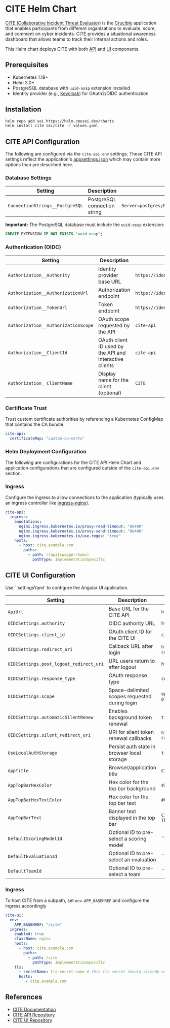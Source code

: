 # CITE Helm Chart

[CITE (Collaborative Incident Threat Evaluator)](https://cmu-sei.github.io/crucible/cite/) is the [Crucible](https://cmu-sei.github.io/crucible/) application that enables participants from different organizations to evaluate, score, and comment on cyber incidents. CITE provides a situational awareness dashboard that allows teams to track their internal actions and roles.

This Helm chart deploys CITE with both [API](https://github.com/cmu-sei/CITE.Api) and [UI](https://github.com/cmu-sei/CITE.Ui) components.

## Prerequisites

- Kubernetes 1.19+
- Helm 3.0+
- PostgreSQL database with `uuid-ossp` extension installed
- Identity provider (e.g., [Keycloak](https://www.keycloak.org/)) for OAuth2/OIDC authentication

## Installation

```bash
helm repo add sei https://helm.cmusei.dev/charts
helm install cite sei/cite -f values.yaml
```

## CITE API Configuration

The following are configured via the `cite-api.env` settings. These CITE API settings reflect the application's [appsettings.json](https://github.com/cmu-sei/CITE.Api/blob/development/Cite.Api/appsettings.json) which may contain more options than are described here.

### Database Settings

| Setting | Description | Example |
|---------|-------------|---------|
| `ConnectionStrings__PostgreSQL` | PostgreSQL connection string | `Server=postgres;Port=5432;Database=cite;Username=cite;Password=PASSWORD;` |

**Important:** The PostgreSQL database must include the `uuid-ossp` extension:

```sql
CREATE EXTENSION IF NOT EXISTS "uuid-ossp";
```

### Authentication (OIDC)

| Setting | Description | Example |
|---------|-------------|---------|
| `Authorization__Authority` | Identity provider base URL | `https://identity.example.com` |
| `Authorization__AuthorizationUrl` | Authorization endpoint | `https://identity.example.com/connect/authorize` |
| `Authorization__TokenUrl` | Token endpoint | `https://identity.example.com/connect/token` |
| `Authorization__AuthorizationScope` | OAuth scope requested by the API | `cite-api` |
| `Authorization__ClientId` | OAuth client ID used by the API and interactive clients | `cite-api` |
| `Authorization__ClientName` | Display name for the client (optional) | `CITE` |

### Certificate Trust

Trust custom certificate authorities by referencing a Kubernetes ConfigMap that contains the CA bundle.

```yaml
cite-api:
  certificateMap: "custom-ca-certs"
```

### Helm Deployment Configuration

The following are configurations for the CITE API Helm Chart and application configurations that are configured outside of the `cite-api.env` section.

### Ingress

Configure the ingress to allow connections to the application (typically uses an ingress controller like [ingress-nginx](https://github.com/kubernetes/ingress-nginx)).

```yaml
cite-api:
  ingress:
    annotations:
      nginx.ingress.kubernetes.io/proxy-read-timeout: "86400"
      nginx.ingress.kubernetes.io/proxy-send-timeout: "86400"
      nginx.ingress.kubernetes.io/use-regex: "true"
    hosts:
      - host: cite.example.com
        paths:
          - path: /(api|swagger/hubs)
            pathType: ImplementationSpecific
```

## CITE UI Configuration

Use ``settingsYaml` to configure the Angular UI application.

| Setting | Description | Example |
|---------|-------------|---------|
| `ApiUrl` | Base URL for the CITE API | `https://cite.example.com` |
| `OIDCSettings.authority` | OIDC authority URL | `https://identity.example.com/` |
| `OIDCSettings.client_id` | OAuth client ID for the CITE UI | `cite-ui` |
| `OIDCSettings.redirect_uri` | Callback URL after login | `https://cite.example.com/auth-callback` |
| `OIDCSettings.post_logout_redirect_uri` | URL users return to after logout | `https://cite.example.com` |
| `OIDCSettings.response_type` | OAuth response type | `code` |
| `OIDCSettings.scope` | Space-delimited scopes requested during login | `openid profile alloy-api player-api vm-api cite-api` |
| `OIDCSettings.automaticSilentRenew` | Enables background token renewal | `true` |
| `OIDCSettings.silent_redirect_uri` | URI for silent token renewal callbacks | `https://cite.example.com/auth-callback-silent` |
| `UseLocalAuthStorage` | Persist auth state in browser local storage | `true` |
| `AppTitle` | Browser/application title | `CITE` |
| `AppTopBarHexColor` | Hex color for the top bar background | `#2d69b4` |
| `AppTopBarHexTextColor` | Hex color for the top bar text | `#FFFFFF` |
| `AppTopBarText` | Banner text displayed in the top bar | `CITE - Collaborative Incident Threat Evaluator` |
| `DefaultScoringModelId` | Optional ID to pre-select a scoring model | `` |
| `DefaultEvaluationId` | Optional ID to pre-select an evaluation | `` |
| `DefaultTeamId` | Optional ID to pre-select a team | `` |

### Ingress

To host CITE from a subpath, set `env.APP_BASEHREF` and configure the ingress accordingly

```yaml
cite-ui:
  env:
    APP_BASEHREF: "/cite"
  ingress:
    enabled: true
    className: nginx
    hosts:
      - host: cite.example.com
        paths:
          - path: /cite
            pathType: ImplementationSpecific
    tls:
      - secretName: tls-secret-name # this tls secret should already exist
      hosts:
         - cite.example.com
```

## References

- [CITE Documentation](https://cmu-sei.github.io/crucible/cite/)
- [CITE API Repository](https://github.com/cmu-sei/CITE.Api)
- [CITE UI Repository](https://github.com/cmu-sei/CITE.Ui)

